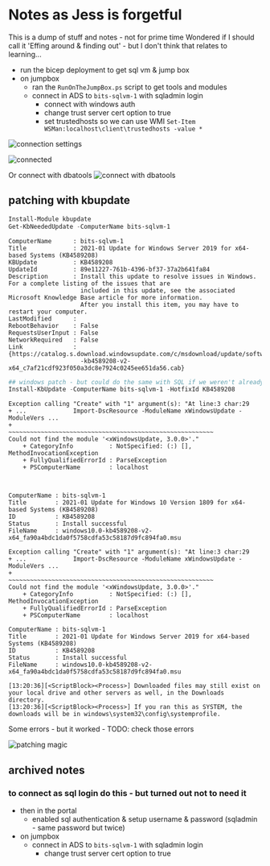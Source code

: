 # Notes as Jess is forgetful

This is a dump of stuff and notes - not for prime time
Wondered if I should call it 'Effing around & finding out' - but I don't think that relates to learning...

- run the bicep deployment to get sql vm & jump box
- on jumpbox
  - ran the `RunOnTheJumpBox.ps` script to get tools and modules
  - connect in ADS to `bits-sqlvm-1` with sqladmin login
    - connect with windows auth
    - change trust server cert option to true
    - set trustedhosts so we can use WMI
    `Set-Item WSMan:localhost\client\trustedhosts -value *`

![connection settings](https://user-images.githubusercontent.com/981370/212472314-d8ef2577-bc20-4f1a-9358-b00086728805.png)

![connected](https://user-images.githubusercontent.com/981370/212472310-6f111429-04c6-43ec-8248-d9c7e199bb2e.png)

Or connect with dbatools
![connect with dbatools](https://user-images.githubusercontent.com/981370/212472342-ad334915-2d98-4af3-b6cb-99459450d70e.png)

## patching with kbupdate

```PowerShell
Install-Module kbupdate
Get-KbNeededUpdate -ComputerName bits-sqlvm-1
```

```text
ComputerName      : bits-sqlvm-1
Title             : 2021-01 Update for Windows Server 2019 for x64-based Systems (KB4589208)
KBUpdate          : KB4589208
UpdateId          : 89e11227-761b-4396-bf37-37a2b641fa84
Description       : Install this update to resolve issues in Windows. For a complete listing of the issues that are
                    included in this update, see the associated Microsoft Knowledge Base article for more information.
                    After you install this item, you may have to restart your computer.
LastModified      :
RebootBehavior    : False
RequestsUserInput : False
NetworkRequired   : False
Link              : {https://catalog.s.download.windowsupdate.com/c/msdownload/update/software/updt/2021/01/windows10.0
                    -kb4589208-v2-x64_c7af21cdf923f050a3dc8e7924c0245ee651da56.cab}
```
```PowerShell
## windows patch - but could do the same with SQL if we weren't already on the latest
Install-KbUpdate -ComputerName bits-sqlvm-1 -HotfixId KB4589208
```

```Text
Exception calling "Create" with "1" argument(s): "At line:3 char:29
+ ...             Import-DscResource -ModuleName xWindowsUpdate -ModuleVers ...
+                 ~~~~~~~~~~~~~~~~~~~~~~~~~~~~~~~~~~~~~~~~~~~~~~~~~~~~~~~~~
Could not find the module '<xWindowsUpdate, 3.0.0>'."
    + CategoryInfo          : NotSpecified: (:) [], MethodInvocationException
    + FullyQualifiedErrorId : ParseException
    + PSComputerName        : localhost



ComputerName : bits-sqlvm-1
Title        : 2021-01 Update for Windows 10 Version 1809 for x64-based Systems (KB4589208)
ID           : KB4589208
Status       : Install successful
FileName     : windows10.0-kb4589208-v2-x64_fa90a4bdc1da0f5758cdfa53c58187d9fc894fa0.msu

Exception calling "Create" with "1" argument(s): "At line:3 char:29
+ ...             Import-DscResource -ModuleName xWindowsUpdate -ModuleVers ...
+                 ~~~~~~~~~~~~~~~~~~~~~~~~~~~~~~~~~~~~~~~~~~~~~~~~~~~~~~~~~
Could not find the module '<xWindowsUpdate, 3.0.0>'."
    + CategoryInfo          : NotSpecified: (:) [], MethodInvocationException
    + FullyQualifiedErrorId : ParseException
    + PSComputerName        : localhost

ComputerName : bits-sqlvm-1
Title        : 2021-01 Update for Windows Server 2019 for x64-based Systems (KB4589208)
ID           : KB4589208
Status       : Install successful
FileName     : windows10.0-kb4589208-v2-x64_fa90a4bdc1da0f5758cdfa53c58187d9fc894fa0.msu

[13:20:36][<ScriptBlock><Process>] Downloaded files may still exist on your local drive and other servers as well, in the Downloads directory.
[13:20:36][<ScriptBlock><Process>] If you ran this as SYSTEM, the downloads will be in windows\system32\config\systemprofile.
```

Some errors - but it worked - TODO: check those errors

![patching magic](https://user-images.githubusercontent.com/981370/212473910-ef4c1d39-b8d6-446b-85cd-97cad213f8ad.png)

## archived notes

### to connect as sql login do this - but turned out not to need it

- then in the portal
  - enabled sql authentication & setup username & password (sqladmin - same password but twice)
- on jumpbox
  - connect in ADS to `bits-sqlvm-1` with sqladmin login
    - change trust server cert option to true
